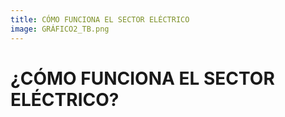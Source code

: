 ```yaml
---
title: CÓMO FUNCIONA EL SECTOR ELÉCTRICO
image: GRÁFICO2_TB.png
---
```


# ¿CÓMO FUNCIONA EL SECTOR ELÉCTRICO?
